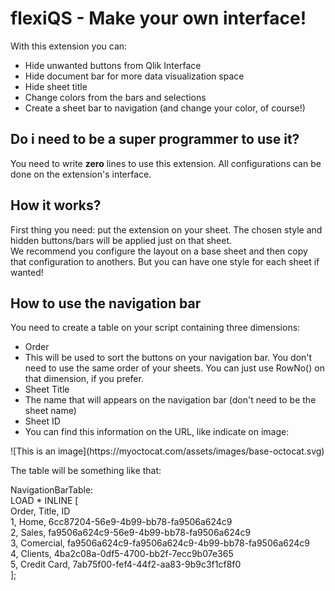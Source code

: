 <h1>flexiQS - Make your own interface!</h1>

With this extension you can:
<ul>
  <li>Hide unwanted buttons from Qlik Interface</li>
  <li>Hide document bar for more data visualization space</li>
  <li>Hide sheet title</li>
  <li>Change colors from the bars and selections</li>
  <li>Create a sheet bar to navigation (and change your color, of course!)</li>
 </ul>
 
 <h2>Do i need to be a super programmer to use it?</h2>
 You need to write <strong>zero</strong> lines to use this extension. All configurations can be done on the extension's interface.
 
 <h2>How it works?</h2>
 First thing you need: put the extension on your sheet. The chosen style and hidden buttons/bars will be applied just on that sheet.<br>
 We recommend you configure the layout on a base sheet and then copy that configuration to anothers. But you can have one style for each sheet if wanted!
 
 <h2>How to use the navigation bar</h2>
 You need to create a table on your script containing three dimensions:
 <ul>
 <li>Order</li>
  <li>This will be used to sort the buttons on your navigation bar. You don't need to use the same order of your sheets. You can just use RowNo() on that dimension, if you prefer. </li>
 <li>Sheet Title</li>
  <li>The name that will appears on the navigation bar (don't need to be the sheet name)</li>
 <li>Sheet ID</li>
  <li>You can find this information on the URL, like indicate on image:</li>
</ul>
![This is an image](https://myoctocat.com/assets/images/base-octocat.svg)
 
 The table will be something like that:
    
 NavigationBarTable: <br>
 LOAD * INLINE [ <br>
 Order, Title, ID <br>
 1, Home, 6cc87204-56e9-4b99-bb78-fa9506a624c9 <br>
 2, Sales, fa9506a624c9-56e9-4b99-bb78-fa9506a624c9 <br>
 3, Comercial, fa9506a624c9-fa9506a624c9-4b99-bb78-fa9506a624c9 <br>
 4, Clients, 4ba2c08a-0df5-4700-bb2f-7ecc9b07e365 <br>
 5, Credit Card, 7ab75f00-fef4-44f2-aa83-9b9c3f1cf8f0 <br>
 ]; <br>
